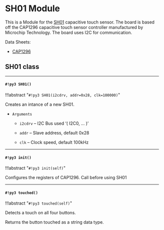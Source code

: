 # SH01 Module

This is a Module for the [SH01](https://wiki.xinabox.cc/SH01_-_Capacitive_Touch) capacitive touch sensor.
The board is based off the CAP1296 capacitive touch sensor controller manufactured by Microchip Technology.
The board uses I2C for communication.

Data Sheets:


* [CAP1296](http://ww1.microchip.com/downloads/en/DeviceDoc/00001569B.pdf)

## SH01 class


---
#### `#!py3 SH01()`

!!!abstract "`#!py3 SH01(i2cdrv, addr=0x28, clk=100000)`"

Creates an intance of a new SH01.


* ```Arguments```

    
    * ```i2cdrv``` – I2C Bus used ‘( I2C0, … )’


    * ```addr``` – Slave address, default 0x28


    * ```clk``` – Clock speed, default 100kHz



---
#### `#!py3 init()`

!!!abstract "`#!py3 init(self)`"

Configures the registers of CAP1296.
Call before using SH01


---
#### `#!py3 touched()`

!!!abstract "`#!py3 touched(self)`"

Detects a touch on all four buttons.

Returns the button touched as a string data type.
